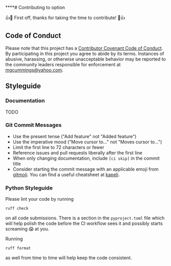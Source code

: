 ****# Contributing to option

:+1::tada: First off, thanks for taking the time to contribute! :tada::+1:

## Code of Conduct

Please note that this project has a [Contributor Covenant Code of Conduct]. By
participating in this project you agree to abide by its terms. Instances of
abusive, harassing, or otherwise unacceptable behavior may be reported to the
community leaders responsible for enforcement at
[mgcummings@yahoo.com](mailto:mgcummings@yahoo.com).

## Styleguide

### Documentation

TODO

### Git Commit Messages

* Use the present tense ("Add feature" not "Added feature")
* Use the imperative mood ("Move cursor to..." not "Moves cursor to...")
* Limit the first line to 72 characters or fewer
* Reference issues and pull requests liberally after the first line
* When only changing documentation, include `[ci skip]` in the commit title
* Consider starting the commit message with an applicable emoji from [gitmoji].
  You can find a useful cheatsheet at [kapeli].

### Python Styleguide

Please lint your code by running

```shell
ruff check
```

on all code submissions. There is a section in the `pyproject.toml` file which
will help polish the code before the CI workflow sees it and possibly starts
screaming :scream: at you.

Running

```shell
ruff format
```

as well from time to time will help keep the code consistent.


[ruff]: https://docs.astral.sh/ruff/

[Contributor Covenant Code of Conduct]: CODE_OF_CONDUCT.md

[gitmoji]: https://gitmoji.dev/

[kapeli]: https://kapeli.com/cheat_sheets/Gitmoji.docset/Contents/Resources/Documents/index
